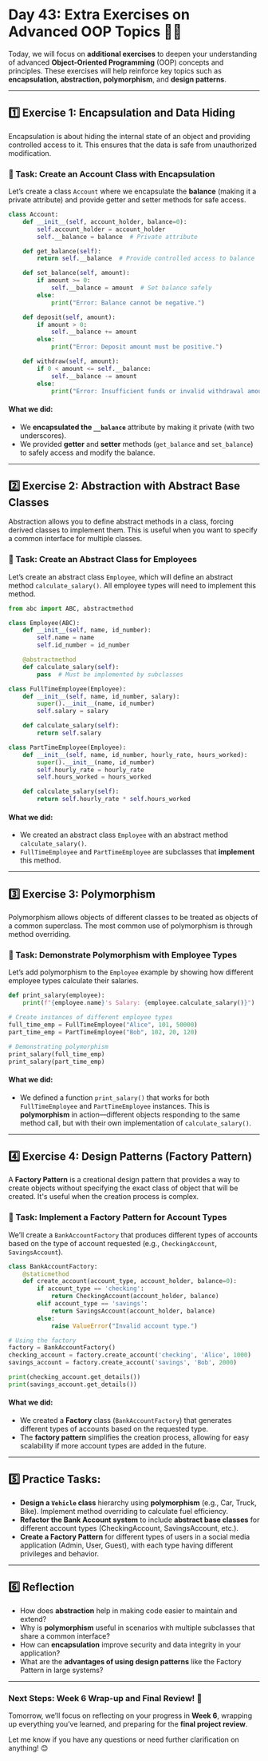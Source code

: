 # **Day 43: Extra Exercises on Advanced OOP Topics** 🧠💡

Today, we will focus on **additional exercises** to deepen your understanding of advanced **Object-Oriented Programming** (OOP) concepts and principles. These exercises will help reinforce key topics such as **encapsulation, abstraction, polymorphism**, and **design patterns**.

---

## **1️⃣ Exercise 1: Encapsulation and Data Hiding**

Encapsulation is about hiding the internal state of an object and providing controlled access to it. This ensures that the data is safe from unauthorized modification.

### **🔸 Task: Create an Account Class with Encapsulation**

Let’s create a class `Account` where we encapsulate the **balance** (making it a private attribute) and provide getter and setter methods for safe access.

```python
class Account:
    def __init__(self, account_holder, balance=0):
        self.account_holder = account_holder
        self.__balance = balance  # Private attribute

    def get_balance(self):
        return self.__balance  # Provide controlled access to balance

    def set_balance(self, amount):
        if amount >= 0:
            self.__balance = amount  # Set balance safely
        else:
            print("Error: Balance cannot be negative.")

    def deposit(self, amount):
        if amount > 0:
            self.__balance += amount
        else:
            print("Error: Deposit amount must be positive.")

    def withdraw(self, amount):
        if 0 < amount <= self.__balance:
            self.__balance -= amount
        else:
            print("Error: Insufficient funds or invalid withdrawal amount.")
```

#### **What we did:**
- We **encapsulated the `__balance`** attribute by making it private (with two underscores).
- We provided **getter** and **setter** methods (`get_balance` and `set_balance`) to safely access and modify the balance.

---

## **2️⃣ Exercise 2: Abstraction with Abstract Base Classes**

Abstraction allows you to define abstract methods in a class, forcing derived classes to implement them. This is useful when you want to specify a common interface for multiple classes.

### **🔸 Task: Create an Abstract Class for Employees**

Let’s create an abstract class `Employee`, which will define an abstract method `calculate_salary()`. All employee types will need to implement this method.

```python
from abc import ABC, abstractmethod

class Employee(ABC):
    def __init__(self, name, id_number):
        self.name = name
        self.id_number = id_number

    @abstractmethod
    def calculate_salary(self):
        pass  # Must be implemented by subclasses

class FullTimeEmployee(Employee):
    def __init__(self, name, id_number, salary):
        super().__init__(name, id_number)
        self.salary = salary

    def calculate_salary(self):
        return self.salary

class PartTimeEmployee(Employee):
    def __init__(self, name, id_number, hourly_rate, hours_worked):
        super().__init__(name, id_number)
        self.hourly_rate = hourly_rate
        self.hours_worked = hours_worked

    def calculate_salary(self):
        return self.hourly_rate * self.hours_worked
```

#### **What we did:**
- We created an abstract class `Employee` with an abstract method `calculate_salary()`.
- `FullTimeEmployee` and `PartTimeEmployee` are subclasses that **implement** this method.

---

## **3️⃣ Exercise 3: Polymorphism**

Polymorphism allows objects of different classes to be treated as objects of a common superclass. The most common use of polymorphism is through method overriding.

### **🔸 Task: Demonstrate Polymorphism with Employee Types**

Let’s add polymorphism to the `Employee` example by showing how different employee types calculate their salaries.

```python
def print_salary(employee):
    print(f"{employee.name}'s Salary: {employee.calculate_salary()}")

# Create instances of different employee types
full_time_emp = FullTimeEmployee("Alice", 101, 50000)
part_time_emp = PartTimeEmployee("Bob", 102, 20, 120)

# Demonstrating polymorphism
print_salary(full_time_emp)
print_salary(part_time_emp)
```

#### **What we did:**
- We defined a function `print_salary()` that works for both `FullTimeEmployee` and `PartTimeEmployee` instances. This is **polymorphism** in action—different objects responding to the same method call, but with their own implementation of `calculate_salary()`.

---

## **4️⃣ Exercise 4: Design Patterns (Factory Pattern)**

A **Factory Pattern** is a creational design pattern that provides a way to create objects without specifying the exact class of object that will be created. It's useful when the creation process is complex.

### **🔸 Task: Implement a Factory Pattern for Account Types**

We’ll create a `BankAccountFactory` that produces different types of accounts based on the type of account requested (e.g., `CheckingAccount`, `SavingsAccount`).

```python
class BankAccountFactory:
    @staticmethod
    def create_account(account_type, account_holder, balance=0):
        if account_type == 'checking':
            return CheckingAccount(account_holder, balance)
        elif account_type == 'savings':
            return SavingsAccount(account_holder, balance)
        else:
            raise ValueError("Invalid account type.")

# Using the factory
factory = BankAccountFactory()
checking_account = factory.create_account('checking', 'Alice', 1000)
savings_account = factory.create_account('savings', 'Bob', 2000)

print(checking_account.get_details())
print(savings_account.get_details())
```

#### **What we did:**
- We created a **Factory** class (`BankAccountFactory`) that generates different types of accounts based on the requested type.
- The **factory pattern** simplifies the creation process, allowing for easy scalability if more account types are added in the future.

---

## **5️⃣ Practice Tasks:**
- **Design a `Vehicle` class** hierarchy using **polymorphism** (e.g., Car, Truck, Bike). Implement method overriding to calculate fuel efficiency.
- **Refactor the Bank Account system** to include **abstract base classes** for different account types (CheckingAccount, SavingsAccount, etc.).
- **Create a Factory Pattern** for different types of users in a social media application (Admin, User, Guest), with each type having different privileges and behavior.

---

## **6️⃣ Reflection**
- How does **abstraction** help in making code easier to maintain and extend?
- Why is **polymorphism** useful in scenarios with multiple subclasses that share a common interface?
- How can **encapsulation** improve security and data integrity in your application?
- What are the **advantages of using design patterns** like the Factory Pattern in large systems?

---

### **Next Steps: Week 6 Wrap-up and Final Review!** 🎉  
Tomorrow, we’ll focus on reflecting on your progress in **Week 6**, wrapping up everything you’ve learned, and preparing for the **final project review**.

Let me know if you have any questions or need further clarification on anything! 😊